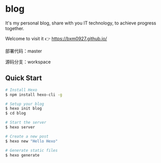 # blog

It's my personal blog, share with you IT technology, to achieve progress together.

Welcome to visit it 👉 https://bxm0927.github.io/

部署代码：master

源码分支：workspace

## Quick Start

```bash
# Install Hexo
$ npm install hexo-cli -g

# Setup your blog
$ hexo init blog
$ cd blog

# Start the server
$ hexo server

# Create a new post
$ hexo new "Hello Hexo"

# Generate static files
$ hexo generate
```
